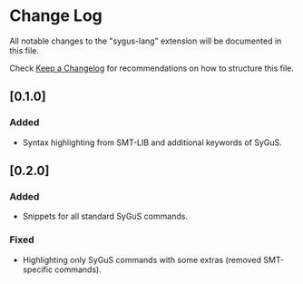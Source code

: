 # Change Log

All notable changes to the "sygus-lang" extension will be documented in this file.

Check [Keep a Changelog](http://keepachangelog.com/) for recommendations on how to structure this file.

## [0.1.0]
### Added
- Syntax highlighting from SMT-LIB and additional keywords of SyGuS.

## [0.2.0]
### Added
- Snippets for all standard SyGuS commands.
### Fixed
- Highlighting only SyGuS commands with some extras (removed SMT-specific commands).
